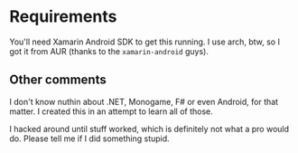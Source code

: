 # Requirements

You'll need Xamarin Android SDK to get this running. I use arch, btw, so I got it from AUR (thanks to the `xamarin-android` guys).

## Other comments

I don't know nuthin about .NET, Monogame, F# or even Android, for that matter. I created this in an attempt to learn all of those.

I hacked around until stuff worked, which is definitely not what a pro would do. Please tell me if I did something stupid.
